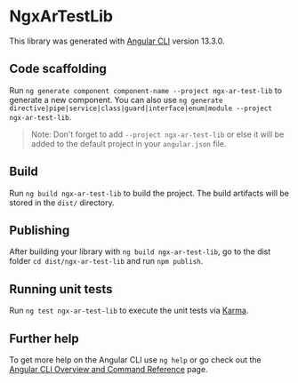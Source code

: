 # NgxArTestLib

This library was generated with [Angular CLI](https://github.com/angular/angular-cli) version 13.3.0.

## Code scaffolding

Run `ng generate component component-name --project ngx-ar-test-lib` to generate a new component. You can also use `ng generate directive|pipe|service|class|guard|interface|enum|module --project ngx-ar-test-lib`.
> Note: Don't forget to add `--project ngx-ar-test-lib` or else it will be added to the default project in your `angular.json` file. 

## Build

Run `ng build ngx-ar-test-lib` to build the project. The build artifacts will be stored in the `dist/` directory.

## Publishing

After building your library with `ng build ngx-ar-test-lib`, go to the dist folder `cd dist/ngx-ar-test-lib` and run `npm publish`.

## Running unit tests

Run `ng test ngx-ar-test-lib` to execute the unit tests via [Karma](https://karma-runner.github.io).

## Further help

To get more help on the Angular CLI use `ng help` or go check out the [Angular CLI Overview and Command Reference](https://angular.io/cli) page.
